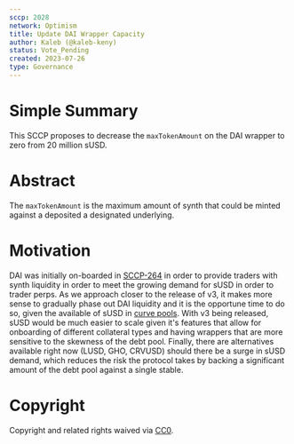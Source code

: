 ```yaml
---
sccp: 2028
network: Optimism
title: Update DAI Wrapper Capacity
author: Kaleb (@kaleb-keny)
status: Vote_Pending
created: 2023-07-26
type: Governance
---
```


# Simple Summary

This SCCP proposes to decrease the `maxTokenAmount` on the DAI wrapper to zero from 20 million sUSD.

# Abstract

The `maxTokenAmount` is the maximum amount of synth that could be minted against a deposited a designated underlying.

# Motivation

DAI was initially on-boarded in [SCCP-264](https://sips.synthetix.io/sccp/sccp-264/) in order to provide traders with synth liquidity in order to meet the growing demand for sUSD in order to trader perps. As we approach closer to the release of v3, it makes more sense to gradually phase out DAI liquidity and it is the opportune time to do so, given the available of sUSD in [curve pools](https://curve.fi/#/optimism/pools/factory-v2-0/deposit).
With v3 being released, sUSD would be much easier to scale given it's features that allow for onboarding of different collateral types and having wrappers that are more sensitive to the skewness of the debt pool. Finally, there are alternatives available right now (LUSD, GHO, CRVUSD) should there be a surge in sUSD demand, which reduces the risk the protocol takes by backing a significant amount of the debt pool against a single stable.

# Copyright

Copyright and related rights waived via [CC0](https://creativecommons.org/publicdomain/zero/1.0/).
